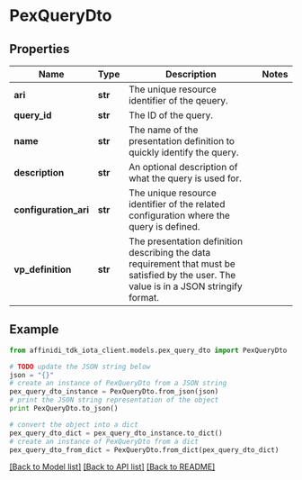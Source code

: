 # PexQueryDto

## Properties

| Name                  | Type    | Description                                                                                                                              | Notes |
| --------------------- | ------- | ---------------------------------------------------------------------------------------------------------------------------------------- | ----- |
| **ari**               | **str** | The unique resource identifier of the qeuery.                                                                                            |
| **query_id**          | **str** | The ID of the query.                                                                                                                     |
| **name**              | **str** | The name of the presentation definition to quickly identify the query.                                                                   |
| **description**       | **str** | An optional description of what the query is used for.                                                                                   |
| **configuration_ari** | **str** | The unique resource identifier of the related configuration where the query is defined.                                                  |
| **vp_definition**     | **str** | The presentation definition describing the data requirement that must be satisfied by the user. The value is in a JSON stringify format. |

## Example

```python
from affinidi_tdk_iota_client.models.pex_query_dto import PexQueryDto

# TODO update the JSON string below
json = "{}"
# create an instance of PexQueryDto from a JSON string
pex_query_dto_instance = PexQueryDto.from_json(json)
# print the JSON string representation of the object
print PexQueryDto.to_json()

# convert the object into a dict
pex_query_dto_dict = pex_query_dto_instance.to_dict()
# create an instance of PexQueryDto from a dict
pex_query_dto_from_dict = PexQueryDto.from_dict(pex_query_dto_dict)
```

[[Back to Model list]](../README.md#documentation-for-models) [[Back to API list]](../README.md#documentation-for-api-endpoints) [[Back to README]](../README.md)
